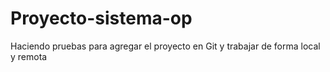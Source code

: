 # Proyecto-sistema-op
Haciendo pruebas para agregar el proyecto en Git y trabajar de forma local y remota
